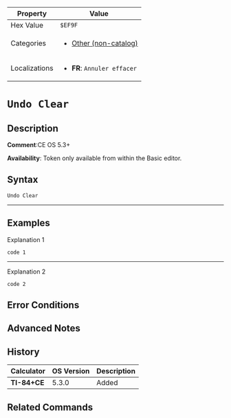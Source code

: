 | Property      | Value |
|---------------|-------|
| Hex Value     | `$EF9F`|
| Categories    | <ul><li>[Other (non-catalog)](<../categories/Other (non-catalog).md>)</li></ul> |
| Localizations | <ul><li><b>FR</b>: `Annuler effacer`</li></ul> |

# `Undo Clear`

## Description


<b>Comment</b>:CE OS 5.3+

<b>Availability</b>: Token only available from within the Basic editor.

## Syntax
`Undo Clear`

<hr>

## Examples

Explanation 1
```ti-basic
code 1
```
---
Explanation 2
```ti-basic
code 2
```

## Error Conditions


## Advanced Notes


## History
| Calculator | OS Version | Description |
|------------|------------|-------------|
| <b>TI-84+CE</b> | 5.3.0 | Added

## Related Commands

    